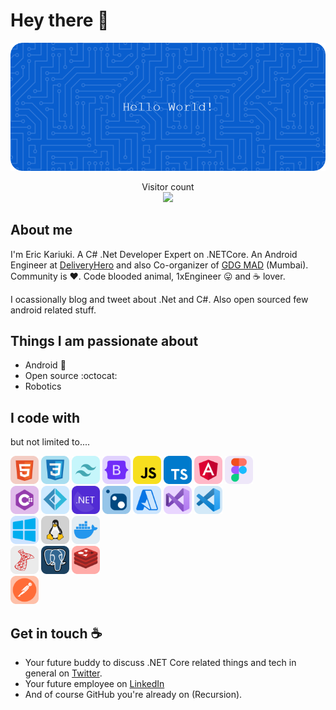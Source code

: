 # Hey there :wave:

<img src="https://raw.githubusercontent.com/KariukiEric/KariukiEric/master/resources/banner.png" alt="Hello world">

<p align="center"> 
  Visitor count<br>
  <img src="https://profile-counter.glitch.me/KariukiEric/count.svg" />
</p>

## About me

I'm Eric Kariuki. A C# .Net Developer Expert on .NETCore. An Android Engineer at [DeliveryHero](https://www.deliveryhero.com/) and also Co-organizer of [GDG MAD](https://gdgmad.com/) (Mumbai). Community is :heart:. Code blooded animal, 1xEngineer :stuck_out_tongue: and :coffee: lover. 

I ocassionally blog and tweet about .Net and C#. Also open sourced few android related stuff.  

## Things I am passionate about

- Android :robot:
- Open source :octocat:
- Robotics

## I code with

but not limited to....

<div>
  <img width="auto" height="45" src="https://raw.githubusercontent.com/KariukiEric/KariukiEric/master/resources/icons/html.svg" alt="html"/>
  <img width="auto" height="45" src="https://raw.githubusercontent.com/KariukiEric/KariukiEric/master/resources/icons/css.svg" alt="css"/>
  <img width="auto" height="45" src="https://raw.githubusercontent.com/KariukiEric/KariukiEric/master/resources/icons/tailwind.svg" alt="tailwind"/>
  <img width="auto" height="45" src="https://raw.githubusercontent.com/KariukiEric/KariukiEric/master/resources/icons/bootstrap.svg" alt="bootsrap"/>
  <img width="auto" height="45" src="https://raw.githubusercontent.com/KariukiEric/KariukiEric/master/resources/icons/javascript.svg" alt="javascript"/>
  <img width="auto" height="45" src="https://raw.githubusercontent.com/KariukiEric/KariukiEric/master/resources/icons/typescript.svg" alt="typescript"/>
  <img width="auto" height="45" src="https://raw.githubusercontent.com/KariukiEric/KariukiEric/master/resources/icons/angular.svg" alt="angular"/>
  <img width="auto" height="45" src="https://raw.githubusercontent.com/KariukiEric/KariukiEric/master/resources/icons/figma.svg" alt="figma" />
</div>

<div>
  <img width="auto" height="45" src="https://raw.githubusercontent.com/KariukiEric/KariukiEric/master/resources/icons/csharp.svg" alt="csharp" />
  <img width="auto" height="45" src="https://raw.githubusercontent.com/KariukiEric/KariukiEric/master/resources/icons/fsharp.svg" alt="fsharp" />
  <img width="auto" height="45" src="https://raw.githubusercontent.com/KariukiEric/KariukiEric/master/resources/icons/dotnet.svg" alt="dotnet" />
  <img width="auto" height="45" src="https://raw.githubusercontent.com/KariukiEric/KariukiEric/master/resources/icons/nuget.svg" alt="nuget" />
  <img width="auto" height="45" src="https://raw.githubusercontent.com/KariukiEric/KariukiEric/master/resources/icons/azure.svg" alt="azure" />
  <img width="auto" height="45" src="https://raw.githubusercontent.com/KariukiEric/KariukiEric/master/resources/icons/visual-studio.svg" alt="visual-studio" />
  <img width="auto" height="45" src="https://raw.githubusercontent.com/KariukiEric/KariukiEric/master/resources/icons/visual-studio-code.svg" alt="visual-studio-code" />
</div>

<div>
  <img width="auto" height="45" src="https://raw.githubusercontent.com/KariukiEric/KariukiEric/master/resources/icons/windows.svg" alt="windows" />
  <img width="auto" height="45" src="https://raw.githubusercontent.com/KariukiEric/KariukiEric/master/resources/icons/linux.svg" alt="linux" />
  <img width="auto" height="45" src="https://raw.githubusercontent.com/KariukiEric/KariukiEric/master/resources/icons/docker.svg" alt="docker" />
</div>

<div>
  <img width="auto" height="45" src="https://raw.githubusercontent.com/KariukiEric/KariukiEric/master/resources/icons/sqlserver.svg" alt="sqlserver" />
  <img width="auto" height="45" src="https://raw.githubusercontent.com/KariukiEric/KariukiEric/master/resources/icons/postgresql.svg" alt="postgresql" />
  <img width="auto" height="45" src="https://raw.githubusercontent.com/KariukiEric/KariukiEric/master/resources/icons/redis.svg" alt="redis" />
</div>

<div>
  <img width="auto" height="45" src="https://raw.githubusercontent.com/KariukiEric/KariukiEric/master/resources/icons/postman.svg" alt="postman" />
</div>

## Get in touch :coffee:

- Your future buddy to discuss .NET Core related things and tech in general on [Twitter](https://twitter.com/KariukiEric).
- Your future employee on [LinkedIn](https://www.linkedin.com/ke/KariukiEric)
- And of course GitHub you're already on (Recursion).


<!--
**sagar-viradiya/sagar-viradiya** is a ✨ _special_ ✨ repository because its `README.md` (this file) appears on your GitHub profile.

Here are some ideas to get you started:

- 🔭 I’m currently working on ...
- 🌱 I’m currently learning ...
- 👯 I’m looking to collaborate on ...
- 🤔 I’m looking for help with ...
- 💬 Ask me about ...
- 📫 How to reach me: ...
- 😄 Pronouns: ...
- ⚡ Fun fact: ...
-->
